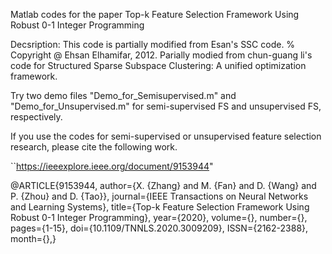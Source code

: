 Matlab codes for the paper  Top-k Feature Selection Framework Using Robust 0-1 Integer Programming

Decsription: This code is partially  modified from Esan's SSC code. % Copyright @ Ehsan Elhamifar, 2012. Parially modied from chun-guang li's code for Structured Sparse Subspace Clustering: A unified optimization framework. 

Try two demo files "Demo_for_Semisupervised.m" and "Demo_for_Unsupervised.m"  for semi-supervised FS and unsupervised FS, respectively.

If you use the codes for semi-supervised or unsupervised feature selection research, please cite the following work. 

``https://ieeexplore.ieee.org/document/9153944"

@ARTICLE{9153944,
  author={X. {Zhang} and M. {Fan} and D. {Wang} and P. {Zhou} and D. {Tao}},
  journal={IEEE Transactions on Neural Networks and Learning Systems}, 
  title={Top-k Feature Selection Framework Using Robust 0-1 Integer Programming}, 
  year={2020},
  volume={},
  number={},
  pages={1-15},
  doi={10.1109/TNNLS.2020.3009209},
  ISSN={2162-2388},
  month={},}
